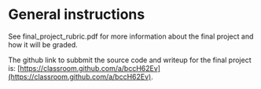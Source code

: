 # General instructions

See final_project_rubric.pdf for more information about the final project and how it will be graded. 

The github link to subbmit the source code and writeup for the final project is: [https://classroom.github.com/a/bccH62Ev](https://classroom.github.com/a/bccH62Ev). 